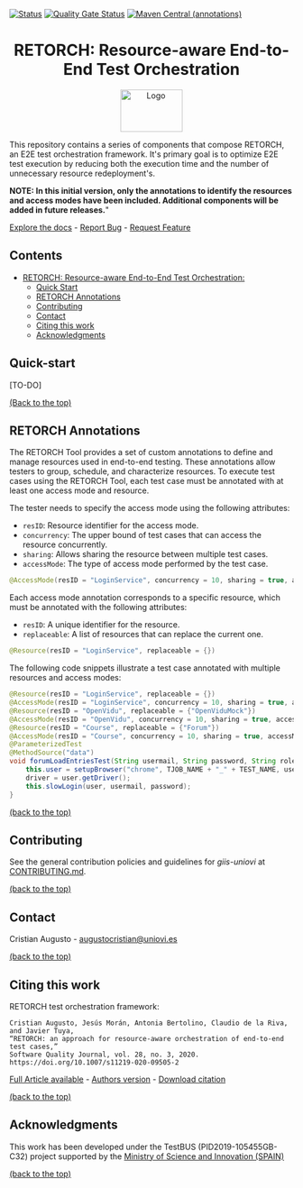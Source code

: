 [![Status](https://github.com/giis-uniovi/retorch/actions/workflows/test.yml/badge.svg)](https://github.com/giis-uniovi/retorch/actions)
[![Quality Gate Status](https://sonarcloud.io/api/project_badges/measure?project=my%3Aretorch&metric=alert_status)](https://sonarcloud.io/summary/new_code?id=my%3Aretorch)
[![Maven Central (annotations)](https://img.shields.io/maven-central/v/io.github.giis-uniovi/retorch-annotations)](https://central.sonatype.com/artifact/io.github.giis-uniovi/retorch-annotations)

<h1 align="center"> RETORCH: Resource-aware End-to-End Test Orchestration</h1>
<div align="center">
 <a href="https://giis.uniovi.es/?lang=en">
    <img src="https://giis.uniovi.es/icons/giis-color-medium.gif" alt="Logo" width="110" height="75">
</a >
</div>

This repository contains a series of components that compose RETORCH, an E2E test orchestration framework. It's primary
goal is to optimize E2E test execution by reducing both the execution time and the number of unnecessary resource
redeployment's.

**NOTE: In this initial version, only the annotations to identify the resources and access modes have been included.
Additional components will be added in future releases.**"

[Explore the docs](https://github.com/giis-uniovi/retorch) - [Report Bug](https://github.com/giis-uniovi/retorch/issues) -
[Request Feature](https://github.com/giis-uniovi/retorch/issues)

## Contents

- [RETORCH: Resource-aware End-to-End Test Orchestration:]()
    - [Quick Start](#quick-start)
    - [RETORCH Annotations](#retorch-annotations)
    - [Contributing](#contributing)
    - [Contact](#contact)
    - [Citing this work](#citing-this-work)
    - [Acknowledgments](#acknowledgments)

## Quick-start

[TO-DO]

[(Back to the top)](#contents)

## RETORCH Annotations

The RETORCH Tool provides a set of custom annotations to define and manage resources used in end-to-end testing. These annotations allow testers to group, schedule, and characterize resources. To execute test cases using the RETORCH Tool, each test case must be annotated with at least one access mode and resource.

The tester needs to specify the access mode using the following attributes:

- `resID`: Resource identifier for the access mode.
- `concurrency`: The upper bound of test cases that can access the resource concurrently.
- `sharing`: Allows sharing the resource between multiple test cases.
- `accessMode`: The type of access mode performed by the test case.

```java
@AccessMode(resID = "LoginService", concurrency = 10, sharing = true, accessMode = "READONLY")
```

Each access mode annotation corresponds to a specific resource, which must be annotated with the following attributes:

- `resID`: A unique identifier for the resource.
- `replaceable`: A list of resources that can replace the current one.

```java
@Resource(resID = "LoginService", replaceable = {})
```

The following code snippets illustrate a test case annotated with multiple resources and access modes:

```java
@Resource(resID = "LoginService", replaceable = {})
@AccessMode(resID = "LoginService", concurrency = 10, sharing = true, accessMode = "READONLY")
@Resource(resID = "OpenVidu", replaceable = {"OpenViduMock"})
@AccessMode(resID = "OpenVidu", concurrency = 10, sharing = true, accessMode = "NOACCESS")
@Resource(resID = "Course", replaceable = {"Forum"})
@AccessMode(resID = "Course", concurrency = 10, sharing = true, accessMode = "READONLY")
@ParameterizedTest
@MethodSource("data")
void forumLoadEntriesTest(String usermail, String password, String role) {
    this.user = setupBrowser("chrome", TJOB_NAME + "_" + TEST_NAME, usermail, WAIT_SECONDS);
    driver = user.getDriver();
    this.slowLogin(user, usermail, password);
}
```
[(back to the top)](#contents)

## Contributing

See the general contribution policies and guidelines for *giis-uniovi* at
[CONTRIBUTING.md](https://github.com/giis-uniovi/.github/blob/main/profile/CONTRIBUTING.md).

[(back to the top)](#contents)

## Contact

Cristian Augusto - [augustocristian@uniovi.es](mailto:augustocristian@uniovi.es)

[(back to the top)](#contents)

## Citing this work

RETORCH test orchestration framework:

```
Cristian Augusto, Jesús Morán, Antonia Bertolino, Claudio de la Riva, and Javier Tuya, 
“RETORCH: an approach for resource-aware orchestration of end-to-end test cases,” 
Software Quality Journal, vol. 28, no. 3, 2020.
https://doi.org/10.1007/s11219-020-09505-2
```

[Full Article available](https://link.springer.com/article/10.1007/s11219-020-09505-2) - [Authors version](https://digibuo.uniovi.es/dspace/bitstream/handle/10651/55405/RETORCHSQJExtension_BUO.pdf;jsessionid=0E661594C8732B8D2CA53636A31E4FD5?sequence=1) -
[Download citation](https://citation-needed.springer.com/v2/references/10.1007/s11219-020-09505-2?format=refman&flavour=citation)

[(back to the top)](#contents)

## Acknowledgments

This work has been developed under the TestBUS (PID2019-105455GB-C32) project supported
by the [Ministry of Science and Innovation (SPAIN)](https://www.ciencia.gob.es/)

[(back to the top)](#contents)

